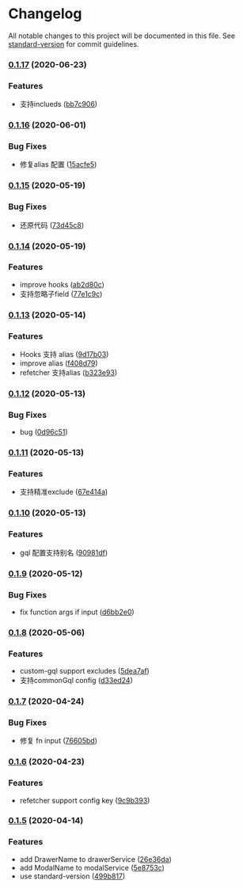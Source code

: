 # Changelog

All notable changes to this project will be documented in this file. See [standard-version](https://github.com/conventional-changelog/standard-version) for commit guidelines.

### [0.1.17](https://github.com/forsigner/gqlgen/compare/v0.1.16...v0.1.17) (2020-06-23)


### Features

*  支持inclueds ([bb7c906](https://github.com/forsigner/gqlgen/commit/bb7c906b97c6a93ac9031f572c19b40e085f5ce2))

### [0.1.16](https://github.com/forsigner/gqlgen/compare/v0.1.15...v0.1.16) (2020-06-01)


### Bug Fixes

* 修复alias 配置 ([15acfe5](https://github.com/forsigner/gqlgen/commit/15acfe5921ec8b9ca71160ed2fb9794793f6b324))

### [0.1.15](https://github.com/forsigner/gqlgen/compare/v0.1.14...v0.1.15) (2020-05-19)


### Bug Fixes

* 还原代码 ([73d45c8](https://github.com/forsigner/gqlgen/commit/73d45c8924ab64e79d154d9e7c278ad191133dc7))

### [0.1.14](https://github.com/forsigner/gqlgen/compare/v0.1.12...v0.1.14) (2020-05-19)


### Features

* improve hooks ([ab2d80c](https://github.com/forsigner/gqlgen/commit/ab2d80ca4babcfe015ce21ce47970bbf2a709686))
* 支持忽略子field ([77e1c9c](https://github.com/forsigner/gqlgen/commit/77e1c9cceac9c4cf515ef39bc689d257fa950996))

### [0.1.13](https://github.com/forsigner/gqlgen/compare/v0.1.12...v0.1.13) (2020-05-14)


### Features

* Hooks 支持 alias ([9d17b03](https://github.com/forsigner/gqlgen/commit/9d17b031afd2c748826123cc58c7c4529d63f713))
* improve alias ([f408d79](https://github.com/forsigner/gqlgen/commit/f408d7902669c64784ca2e17fc2c63011fac1a0c))
* refetcher 支持alias ([b323e93](https://github.com/forsigner/gqlgen/commit/b323e93a27ffaeaa6fc4985f2b46584127d22ddb))

### [0.1.12](https://github.com/forsigner/gqlgen/compare/v0.1.11...v0.1.12) (2020-05-13)


### Bug Fixes

* bug ([0d96c51](https://github.com/forsigner/gqlgen/commit/0d96c511fa1d1c50b2ba29b099126ae37c4ee5dd))

### [0.1.11](https://github.com/forsigner/gqlgen/compare/v0.1.10...v0.1.11) (2020-05-13)


### Features

* 支持精准exclude ([67e414a](https://github.com/forsigner/gqlgen/commit/67e414a6d4e60c307f5baf44060dc43a9f5c0566))

### [0.1.10](https://github.com/forsigner/gqlgen/compare/v0.1.9...v0.1.10) (2020-05-13)


### Features

* gql 配置支持别名 ([90981df](https://github.com/forsigner/gqlgen/commit/90981dfc892ef5736692d70f1b43cff1c7fdc927))

### [0.1.9](https://github.com/forsigner/gqlgen/compare/v0.1.8...v0.1.9) (2020-05-12)


### Bug Fixes

* fix function args if input ([d6bb2e0](https://github.com/forsigner/gqlgen/commit/d6bb2e0bce4cba944799e5a18e6bab75ffc44c63))

### [0.1.8](https://github.com/forsigner/gqlgen/compare/v0.1.7...v0.1.8) (2020-05-06)


### Features

* custom-gql support excludes ([5dea7af](https://github.com/forsigner/gqlgen/commit/5dea7af36e7ff48491c7c9ca1121d0459b29b5da))
* 支持commonGql config ([d33ed24](https://github.com/forsigner/gqlgen/commit/d33ed2457805b91e23ed9be9b05b73ac146e50f8))

### [0.1.7](https://github.com/forsigner/gqlgen/compare/v0.1.6...v0.1.7) (2020-04-24)


### Bug Fixes

* 修复 fn input ([76605bd](https://github.com/forsigner/gqlgen/commit/76605bd8454c2b86a201b0d2e36e14a871b5ddfb))

### [0.1.6](https://github.com/forsigner/gqlgen/compare/v0.1.5...v0.1.6) (2020-04-23)


### Features

* refetcher support config key ([9c9b393](https://github.com/forsigner/gqlgen/commit/9c9b3937ce3504a317884c269123a4ebba6808d8))

### [0.1.5](https://github.com/forsigner/gqlgen/compare/v0.1.4...v0.1.5) (2020-04-14)


### Features

* add DrawerName to drawerService ([26e36da](https://github.com/forsigner/gqlgen/commit/26e36da2e9ff8d85fb5d92ff005bb11cbe58f2ce))
* add ModalName to modalService ([5e8753c](https://github.com/forsigner/gqlgen/commit/5e8753cf1dc84959e568d499e2988c4a078cf1ca))
* use standard-version ([499b817](https://github.com/forsigner/gqlgen/commit/499b81792d8a0a3fa3e2490b7d20b82bc691ddb5))
